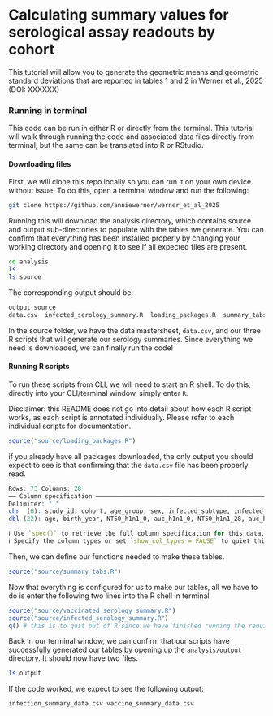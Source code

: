 # Calculating summary values for serological assay readouts by cohort
This tutorial will allow you to generate the geometric means and geometric standard deviations that are reported in tables 1 and 2 in Werner et al., 2025 (DOI: XXXXXX)

### Running in terminal
This code can be run in either R or directly from the terminal. This tutorial will walk through running the code and associated data files directly from terminal, but the same can be translated into R or RStudio.
#### Downloading files
First, we will clone this repo locally so you can run it on your own device without issue. To do this, open a terminal window and run the following:

```zsh
git clone https://github.com/anniewerner/werner_et_al_2025
```

Running this will download the analysis directory, which contains source and output sub-directories to populate with the tables we generate. You can confirm that everything has been installed properly by changing your working directory and opening it to see if all expected files are present.

```zsh
cd analysis
ls
ls source
```

The corresponding output should be:

```zsh
output source
data.csv  infected_serology_summary.R  loading_packages.R  summary_tabs.R  vaccinated_serology_summary.R
```

In the source folder, we have the data mastersheet, `data.csv`, and our three R scripts that will generate our serology summaries.
Since everything we need is downloaded, we can finally run the code!

#### Running R scripts
To run these scripts from CLI, we will need to start an R shell. To do this, directly into your CLI/terminal window, simply enter `R`.

Disclaimer: this README does not go into detail about how each R script works, as each script is annotated individually. Please refer to each individual scripts for documentation.

```r
source("source/loading_packages.R")
```
if you already have all packages downloaded, the only output you should expect to see is that confirming that the ```data.csv``` file has been properly read.
  
```r
Rows: 73 Columns: 28                                                          
── Column specification ───────────────────────────────────────────────────────────────────────────────────────────────────────────────────────────────────────
Delimiter: ","
chr  (6): study_id, cohort, age_group, sex, infected_subtype, infected_clade
dbl (22): age, birth_year, NT50_h1n1_0, auc_h1n1_0, NT50_h1n1_28, auc_h1n1_2...

ℹ Use `spec()` to retrieve the full column specification for this data.
ℹ Specify the column types or set `show_col_types = FALSE` to quiet this message.
```

Then, we can define our functions needed to make these tables.
```r
source("source/summary_tabs.R")
```

Now that everything is configured for us to make our tables, all we have to do is enter the following two lines into the R shell in terminal
```r
source("source/vaccinated_serology_summary.R")
source("source/infected_serology_summary.R")
q() # this is to quit out of R since we have finished running the required code!
```

Back in our terminal window, we can confirm that our scripts have successfully generated our tables by opening up the `analysis/output` directory. It should now have two files.
```zsh
ls output
```
If the code worked, we expect to see the following output:
```zsh
infection_summary_data.csv vaccine_summary_data.csv
```
